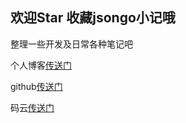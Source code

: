 ## 欢迎Star 收藏jsongo小记哦

整理一些开发及日常各种笔记吧

个人博客[传送门](http://150g46148t.imwork.net:19001)

github[传送门](https://github.com/MasterRun/note-md)

码云[传送门](https://gitee.com/runrunrun/note-md)